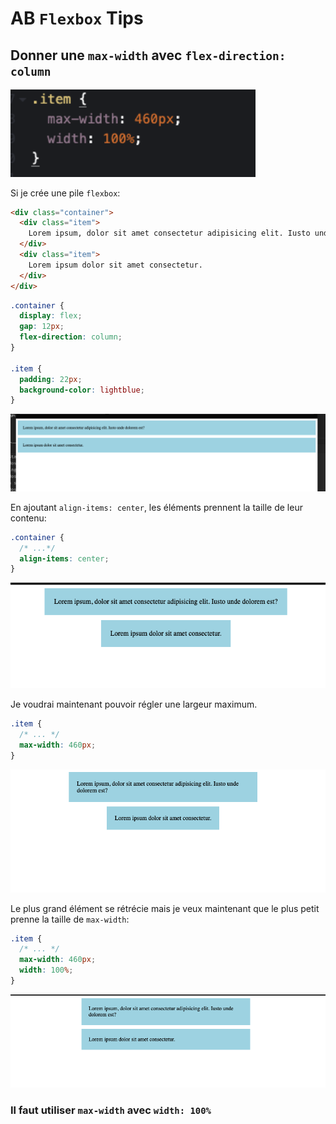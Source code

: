 # AB `Flexbox` Tips



## Donner une `max-width` avec `flex-direction: column`

<img src="assets/resolution-width-max-width.png" alt="resolution-width-max-width" style="zoom:150%;" />

Si je crée une pile `flexbox`:

```html
<div class="container">
  <div class="item">
    Lorem ipsum, dolor sit amet consectetur adipisicing elit. Iusto unde dolorem est?
  </div>
  <div class="item">
    Lorem ipsum dolor sit amet consectetur.
  </div>
</div>
```

```css
.container {
  display: flex;
  gap: 12px;
  flex-direction: column;
}

.item {
  padding: 22px;
  background-color: lightblue;
}
```

<img src="assets/basic-flex-column-style.png" alt="basic-flex-column-style" />



En ajoutant `align-items: center`, les éléments prennent la taille de leur contenu:

```css
.container {
  /* ...*/
  align-items: center;
}
```



<img src="assets/flex-column-align-items-center.png" alt="flex-column-align-items-center" />

Je voudrai maintenant pouvoir régler une largeur maximum.

```css
.item {
  /* ... */
  max-width: 460px;
}
```

<img src="assets/stretch-to-max-width.png" alt="stretch-to-max-width" />

Le plus grand élément se rétrécie mais je veux maintenant que le plus petit prenne la taille de `max-width`:

```css
.item {
  /* ... */
  max-width: 460px;
  width: 100%;
}
```

<img src="assets/width-and-max-width-for-better-displkay.png" alt="width-and-max-width-for-better-displkay" />

### Il faut utiliser `max-width` avec `width: 100%`

